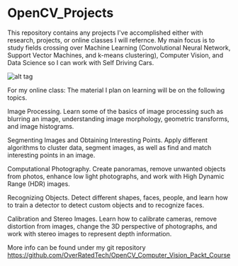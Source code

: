 # OpenCV_Projects

This repository contains any projects I've accomplished either with research, 
projects, or online classes I will refernce. My main focus is to study fields crossing over Machine Learning (Convolutional Neural Network, Support Vector Machines, and k-means clustering), Computer Vision, and Data Science so I can work with Self Driving Cars.  

![alt tag](https://github.com/OverRatedTech/OpenCV_Projects/blob/master/OpenCV_CNN.png)

For my online class: The material I plan on learning will be on the following topics. 

Image Processing. Learn some of the basics of image processing such as blurring an image, understanding image morphology, geometric transforms, and image histograms.

Segmenting Images and Obtaining Interesting Points. Apply different algorithms to cluster data, segment images, as well as find and match interesting points in an image.

Computational Photography. Create panoramas, remove unwanted objects from photos, enhance low light photographs, and work with High Dynamic Range (HDR) images.

Recognizing Objects. Detect different shapes, faces, people, and learn how to train a detector to detect custom objects and to recognize faces.

Calibration and Stereo Images. Learn how to calibrate cameras, remove distortion from images, change the 3D perspective of photographs, and work with stereo images to represent depth information.

More info can be found under my git repository
https://github.com/OverRatedTech/OpenCV_Computer_Vision_Packt_Course
